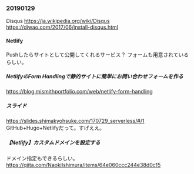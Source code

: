 
### 20190129
Disqus
https://ja.wikipedia.org/wiki/Disqus
https://diwao.com/2017/06/install-disqus.html
#### Netlify
Pushしたらサイトとして公開してくれるサービス？
フォームも用意されているらしい。

##### NetlifyのForm Handlingで静的サイトに簡単にお問い合わせフォームを作る
https://blog.mismithportfolio.com/web/netlify-form-handling
##### スライド
https://slides.shimakyohsuke.com/170729_serverless/#/1
GitHub+Hugo+Netlifyだって。すげええ。
##### 【Netlify】カスタムドメインを設定する
ドメイン指定もできるらしい。
https://qiita.com/NaokiIshimura/items/64e060ccc244e38d0c15